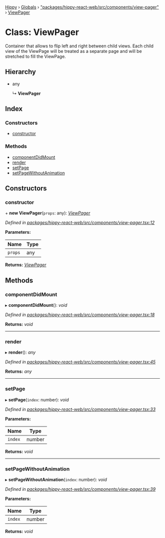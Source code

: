 [Hippy](../README.md) › [Globals](../globals.md) › ["packages/hippy-react-web/src/components/view-pager"](../modules/_packages_hippy_react_web_src_components_view_pager_.md) › [ViewPager](_packages_hippy_react_web_src_components_view_pager_.viewpager.md)

# Class: ViewPager

Container that allows to flip left and right between child views.
Each child view of the ViewPage will be treated as a separate page
and will be stretched to fill the ViewPage.

## Hierarchy

* any

  ↳ **ViewPager**

## Index

### Constructors

* [constructor](_packages_hippy_react_web_src_components_view_pager_.viewpager.md#constructor)

### Methods

* [componentDidMount](_packages_hippy_react_web_src_components_view_pager_.viewpager.md#componentdidmount)
* [render](_packages_hippy_react_web_src_components_view_pager_.viewpager.md#render)
* [setPage](_packages_hippy_react_web_src_components_view_pager_.viewpager.md#setpage)
* [setPageWithoutAnimation](_packages_hippy_react_web_src_components_view_pager_.viewpager.md#setpagewithoutanimation)

## Constructors

###  constructor

\+ **new ViewPager**(`props`: any): *[ViewPager](_packages_hippy_react_web_src_components_view_pager_.viewpager.md)*

*Defined in [packages/hippy-react-web/src/components/view-pager.tsx:12](https://github.com/jeromehan/Hippy/blob/6216275/packages/hippy-react-web/src/components/view-pager.tsx#L12)*

**Parameters:**

Name | Type |
------ | ------ |
`props` | any |

**Returns:** *[ViewPager](_packages_hippy_react_web_src_components_view_pager_.viewpager.md)*

## Methods

###  componentDidMount

▸ **componentDidMount**(): *void*

*Defined in [packages/hippy-react-web/src/components/view-pager.tsx:18](https://github.com/jeromehan/Hippy/blob/6216275/packages/hippy-react-web/src/components/view-pager.tsx#L18)*

**Returns:** *void*

___

###  render

▸ **render**(): *any*

*Defined in [packages/hippy-react-web/src/components/view-pager.tsx:45](https://github.com/jeromehan/Hippy/blob/6216275/packages/hippy-react-web/src/components/view-pager.tsx#L45)*

**Returns:** *any*

___

###  setPage

▸ **setPage**(`index`: number): *void*

*Defined in [packages/hippy-react-web/src/components/view-pager.tsx:33](https://github.com/jeromehan/Hippy/blob/6216275/packages/hippy-react-web/src/components/view-pager.tsx#L33)*

**Parameters:**

Name | Type |
------ | ------ |
`index` | number |

**Returns:** *void*

___

###  setPageWithoutAnimation

▸ **setPageWithoutAnimation**(`index`: number): *void*

*Defined in [packages/hippy-react-web/src/components/view-pager.tsx:39](https://github.com/jeromehan/Hippy/blob/6216275/packages/hippy-react-web/src/components/view-pager.tsx#L39)*

**Parameters:**

Name | Type |
------ | ------ |
`index` | number |

**Returns:** *void*
